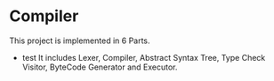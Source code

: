 # Compiler
This project is implemented in 6 Parts.
- test
It includes Lexer, Compiler, Abstract Syntax Tree, Type Check Visitor, ByteCode Generator and Executor.  
